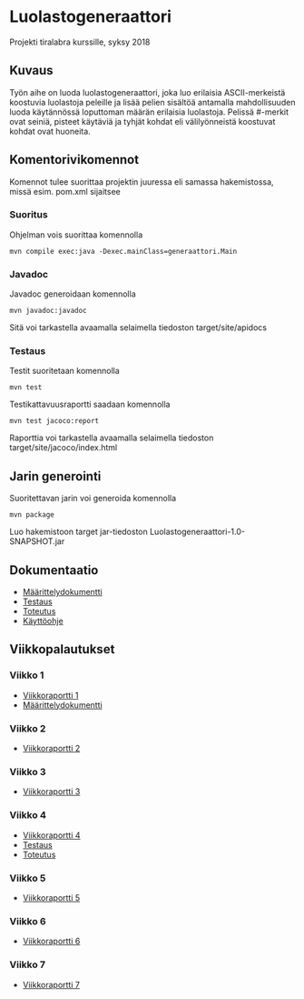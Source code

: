 # Luolastogeneraattori

Projekti tiralabra kurssille, syksy 2018

## Kuvaus
Työn aihe on luoda luolastogeneraattori, joka luo erilaisia ASCII-merkeistä koostuvia luolastoja peleille ja lisää pelien sisältöä antamalla mahdollisuuden luoda käytännössä loputtoman määrän erilaisia luolastoja. Pelissä #-merkit ovat seiniä, pisteet käytäviä ja tyhjät kohdat eli välilyönneistä koostuvat kohdat ovat huoneita.

## Komentorivikomennot

Komennot tulee suorittaa projektin juuressa eli samassa hakemistossa, missä esim. pom.xml sijaitsee

### Suoritus

Ohjelman vois suorittaa komennolla

```
mvn compile exec:java -Dexec.mainClass=generaattori.Main
```

### Javadoc


Javadoc generoidaan komennolla

```
mvn javadoc:javadoc
```
Sitä voi tarkastella avaamalla selaimella tiedoston target/site/apidocs

### Testaus
Testit suoritetaan komennolla

```
mvn test
```

Testikattavuusraportti saadaan komennolla
```
mvn test jacoco:report
```
Raporttia voi tarkastella avaamalla selaimella tiedoston target/site/jacoco/index.html

## Jarin generointi
Suoritettavan jarin voi generoida komennolla
```
mvn package
```

Luo hakemistoon target jar-tiedoston Luolastogeneraattori-1.0-SNAPSHOT.jar



## Dokumentaatio
* [Määrittelydokumentti](https://github.com/OlliJ5/Luolastogeneraattori/blob/master/documentation/m%C3%A4%C3%A4rittelydokumentti.md)
* [Testaus](https://github.com/OlliJ5/Luolastogeneraattori/blob/master/documentation/testausdokumentti.md)
* [Toteutus](https://github.com/OlliJ5/Luolastogeneraattori/blob/master/documentation/toteutusdokumentti.md)
* [Käyttöohje](https://github.com/OlliJ5/Luolastogeneraattori/blob/master/documentation/kayttoohje.md)

## Viikkopalautukset

### Viikko 1
* [Viikkoraportti 1](https://github.com/OlliJ5/Luolastogeneraattori/blob/master/documentation/viikkoraportti1.md)
* [Määrittelydokumentti](https://github.com/OlliJ5/Luolastogeneraattori/blob/master/documentation/m%C3%A4%C3%A4rittelydokumentti.md)


### Viikko 2
* [Viikkoraportti 2](https://github.com/OlliJ5/Luolastogeneraattori/blob/master/documentation/viikkoraportti2.md)

### Viikko 3
* [Viikkoraportti 3](https://github.com/OlliJ5/Luolastogeneraattori/blob/master/documentation/viikkoraportti3.md)

### Viikko 4
* [Viikkoraportti 4](https://github.com/OlliJ5/Luolastogeneraattori/blob/master/documentation/viikkoraportti4.md)
* [Testaus](https://github.com/OlliJ5/Luolastogeneraattori/blob/master/documentation/testausdokumentti.md)
* [Toteutus](https://github.com/OlliJ5/Luolastogeneraattori/blob/master/documentation/toteutusdokumentti.md)

### Viikko 5
* [Viikkoraportti 5](https://github.com/OlliJ5/Luolastogeneraattori/blob/master/documentation/viikkoraportti5.md)

### Viikko 6
* [Viikkoraportti 6](https://github.com/OlliJ5/Luolastogeneraattori/blob/master/documentation/viikkoraportti6.md)

### Viikko 7
* [Viikkoraportti 7](https://github.com/OlliJ5/Luolastogeneraattori/blob/master/documentation/viikkoraportti7.md)
